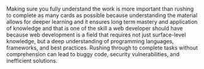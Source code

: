 Making sure you fully understand the work is more important than rushing to complete as many cards as possible because understanding the material allows for deeper learning and it ensures long term mastery and application of knowledge and that is one of the skill a web developer should have because web development is a field that requires not just surface-level knowledge, but a deep understanding of programming languages, frameworks, and best practices.
Rushing through to complete tasks without comprehension can lead to buggy code, security vulnerabilities, and inefficient solutions.